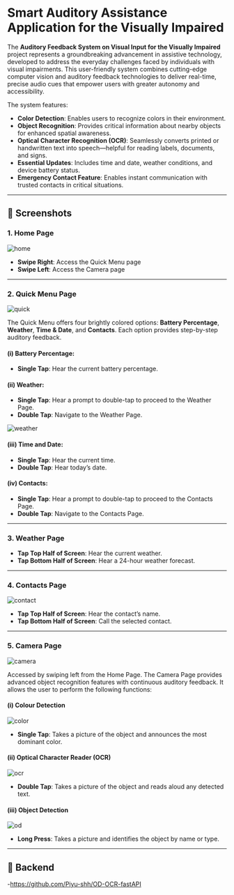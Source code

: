 # Smart Auditory Assistance Application for the Visually Impaired

The **Auditory Feedback System on Visual Input for the Visually Impaired** project represents a groundbreaking advancement in assistive technology, developed to address the everyday challenges faced by individuals with visual impairments. This user-friendly system combines cutting-edge computer vision and auditory feedback technologies to deliver real-time, precise audio cues that empower users with greater autonomy and accessibility.

The system features:

- **Color Detection**: Enables users to recognize colors in their environment.
- **Object Recognition**: Provides critical information about nearby objects for enhanced spatial awareness.
- **Optical Character Recognition (OCR)**: Seamlessly converts printed or handwritten text into speech—helpful for reading labels, documents, and signs.
- **Essential Updates**: Includes time and date, weather conditions, and device battery status.
- **Emergency Contact Feature**: Enables instant communication with trusted contacts in critical situations.

---

## 📱 Screenshots

### 1. Home Page

![home](https://github.com/user-attachments/assets/5dc82dc5-1e59-4f18-b2c4-8f389245b0a9)

- **Swipe Right**: Access the Quick Menu page  
- **Swipe Left**: Access the Camera page

---

### 2. Quick Menu Page

![quick](https://github.com/user-attachments/assets/40be6359-d062-49a5-a2e2-c4e762adae03)

The Quick Menu offers four brightly colored options: **Battery Percentage**, **Weather**, **Time & Date**, and **Contacts**. Each option provides step-by-step auditory feedback.

#### (i) Battery Percentage:
- **Single Tap**: Hear the current battery percentage.

#### (ii) Weather:
- **Single Tap**: Hear a prompt to double-tap to proceed to the Weather Page.
- **Double Tap**: Navigate to the Weather Page.

![weather](https://github.com/user-attachments/assets/cff38642-7aed-4adc-985b-1d9f2f333b97)

#### (iii) Time and Date:
- **Single Tap**: Hear the current time.
- **Double Tap**: Hear today’s date.

#### (iv) Contacts:
- **Single Tap**: Hear a prompt to double-tap to proceed to the Contacts Page.
- **Double Tap**: Navigate to the Contacts Page.

---

### 3. Weather Page

- **Tap Top Half of Screen**: Hear the current weather.
- **Tap Bottom Half of Screen**: Hear a 24-hour weather forecast.

---

### 4. Contacts Page

![contact](https://github.com/user-attachments/assets/f41f4f5d-4661-451c-9580-79a7b87349cd)

- **Tap Top Half of Screen**: Hear the contact’s name.
- **Tap Bottom Half of Screen**: Call the selected contact.

---

### 5. Camera Page

![camera](https://github.com/user-attachments/assets/98a97421-367c-4e3f-9be9-9c0201771084)

Accessed by swiping left from the Home Page. The Camera Page provides advanced object recognition features with continuous auditory feedback. It allows the user to perform the following functions:

#### (i) Colour Detection

![color](https://github.com/user-attachments/assets/a32aa8cf-c2b4-48ae-9015-3a92e3bd61d4)

- **Single Tap**: Takes a picture of the object and announces the most dominant color.

#### (ii) Optical Character Reader (OCR)

![ocr](https://github.com/user-attachments/assets/a87c75e4-9b01-499b-87ba-dfa9ea7cb448)

- **Double Tap**: Takes a picture of the object and reads aloud any detected text.

#### (iii) Object Detection

![od](https://github.com/user-attachments/assets/96855725-9203-47ea-babd-01510f33a477)

- **Long Press**: Takes a picture and identifies the object by name or type.

---

## 🔧 Backend

-https://github.com/Piyu-shh/OD-OCR-fastAPI

